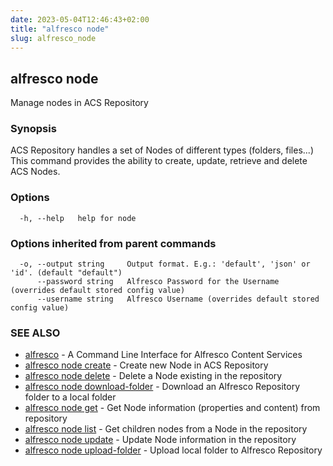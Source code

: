 ```yaml
---
date: 2023-05-04T12:46:43+02:00
title: "alfresco node"
slug: alfresco_node
---
```

## alfresco node

Manage nodes in ACS Repository

### Synopsis

ACS Repository handles a set of Nodes of different types (folders, files...)
This command provides the ability to create, update, retrieve and delete ACS Nodes.

### Options

```
  -h, --help   help for node
```

### Options inherited from parent commands

```
  -o, --output string     Output format. E.g.: 'default', 'json' or 'id'. (default "default")
      --password string   Alfresco Password for the Username (overrides default stored config value)
      --username string   Alfresco Username (overrides default stored config value)
```

### SEE ALSO

* [alfresco](../alfresco.md)	 - A Command Line Interface for Alfresco Content Services
* [alfresco node create](alfresco_node_create.md)	 - Create new Node in ACS Repository
* [alfresco node delete](alfresco_node_delete.md)	 - Delete a Node existing in the repository
* [alfresco node download-folder](alfresco_node_download-folder.md)	 - Download an Alfresco Repository folder to a local folder
* [alfresco node get](alfresco_node_get.md)	 - Get Node information (properties and content) from repository
* [alfresco node list](alfresco_node_list.md)	 - Get children nodes from a Node in the repository
* [alfresco node update](alfresco_node_update.md)	 - Update Node information in the repository
* [alfresco node upload-folder](alfresco_node_upload-folder.md)	 - Upload local folder to Alfresco Repository

